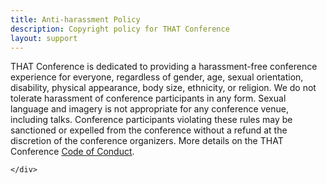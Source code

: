 ```yaml
---
title: Anti-harassment Policy
description: Copyright policy for THAT Conference
layout: support
---
```


<div class="max-w-prose mx-auto">
	<div class="prose prose-lg text-gray-500">

THAT Conference is dedicated to providing a harassment-free conference experience for everyone, regardless of gender, age,
sexual orientation, disability, physical appearance, body size, ethnicity, or religion. We do not tolerate harassment of
conference participants in any form. Sexual language and imagery is not appropriate for any conference venue, including talks.
Conference participants violating these rules may be sanctioned or expelled from the conference without a refund at the discretion
of the conference organizers. More details on the THAT Conference [Code of Conduct](/support/code-of-conduct).

    </div>

</div>
